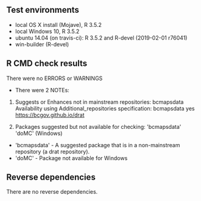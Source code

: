 ## Test environments

* local OS X install (Mojave), R 3.5.2
* local Windows 10, R 3.5.2
* ubuntu 14.04 (on travis-ci): R 3.5.2 and R-devel (2019-02-01 r76041)
* win-builder (R-devel)

## R CMD check results

There were no ERRORS or WARNINGS

* There were 2 NOTEs:

1. Suggests or Enhances not in mainstream repositories:
     bcmapsdata
   Availability using Additional_repositories specification:
     bcmapsdata   yes   https://bcgov.github.io/drat
     
2. Packages suggested but not available for checking: 
      'bcmapsdata' 'doMC' (Windows)
    
- 'bcmapsdata' - A suggested package that is in a non-mainstream repository (a drat repository).
- 'doMC' - Package not available for Windows

## Reverse dependencies

There are no reverse dependencies.
